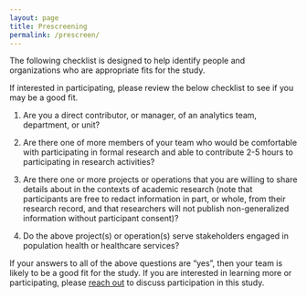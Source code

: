 ```yaml
---
layout: page
title: Prescreening
permalink: /prescreen/
---
```


The following checklist is designed to help identify people and organizations who are appropriate fits for the study.

If interested in participating, please review the below checklist to see if you may be a good fit.

1. Are you a direct contributor, or manager, of an analytics team, department, or unit?

1. Are there one of more members of your team who would be comfortable with participating in formal research and able to contribute 2-5 hours to participating in research activities?

2. Are there one or more projects or operations that you are willing to share details about in the contexts of academic research (note that participants are free to redact information in part, or whole, from their research record, and that researchers will not publish non-generalized information without participant consent)?

3. Do the above project(s) or operation(s) serve stakeholders engaged in population health or healthcare services?

If your answers to all of the above questions are “yes”, then your team is likely to be a good fit for the study. If you are interested in learning more or participating, please [reach out] to discuss participation in this study.

[reach out]: mailto:buierw@uw.edu